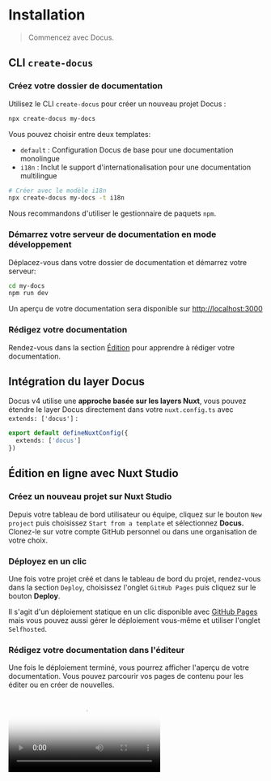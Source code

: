 # Installation

> Commencez avec Docus.

## CLI `create-docus`

<steps>

### Créez votre dossier de documentation

Utilisez le CLI `create-docus` pour créer un nouveau projet Docus :

```bash [Terminal]
npx create-docus my-docs
```

Vous pouvez choisir entre deux templates:

- `default` : Configuration Docus de base pour une documentation monolingue
- `i18n` : Inclut le support d'internationalisation pour une documentation multilingue

```bash [Terminal]
# Créer avec le modèle i18n
npx create-docus my-docs -t i18n
```

Nous recommandons d'utiliser le gestionnaire de paquets `npm`.

### Démarrez votre serveur de documentation en mode développement

Déplacez-vous dans votre dossier de documentation et démarrez votre serveur:

```bash [Terminal]
cd my-docs
npm run dev
```

Un aperçu de votre documentation sera disponible sur [http://localhost:3000](http://localhost:3000)

### Rédigez votre documentation

Rendez-vous dans la section [Édition](/fr/concepts/edition) pour apprendre à rédiger votre documentation.

</steps>

## Intégration du layer Docus

Docus v4 utilise une **approche basée sur les layers Nuxt**, vous pouvez étendre le layer Docus directement dans votre `nuxt.config.ts` avec `extends: ['docus']` :

```ts [nuxt.config.ts]
export default defineNuxtConfig({
  extends: ['docus']
})
```

## Édition en ligne avec Nuxt Studio

<prose-steps>

### Créez un nouveau projet sur Nuxt Studio

Depuis votre tableau de bord utilisateur ou équipe, cliquez sur le bouton `New project` puis choisissez `Start from a template` et sélectionnez **Docus.** Clonez-le sur votre compte GitHub personnel ou dans une organisation de votre choix.

### Déployez en un clic

Une fois votre projet créé et dans le tableau de bord du projet, rendez-vous dans la section `Deploy`, choisissez l'onglet `GitHub Pages` puis cliquez sur le bouton **Deploy**.

<prose-note to="https://content.nuxt.com/docs/studio/setup#enable-the-full-editing-experience">

Il s'agit d'un déploiement statique en un clic disponible avec [GitHub Pages](https://docs.github.com/en/pages/getting-started-with-github-pages/creating-a-github-pages-site) mais vous pouvez aussi gérer le déploiement vous-même et utiliser l'onglet `Selfhosted`.

</prose-note>

### Rédigez votre documentation dans l'éditeur

Une fois le déploiement terminé, vous pourrez afficher l'aperçu de votre documentation. Vous pouvez parcourir vos pages de contenu pour les éditer ou en créer de nouvelles.

<video :controls="true" :loop="true" poster="https://res.cloudinary.com/nuxt/video/upload/v1747230893/studio/wzt9zfmdvk7hgmdx3cnt.jpg" src="https://res.cloudinary.com/nuxt/video/upload/v1747230893/studio/wzt9zfmdvk7hgmdx3cnt.mp4">



</video>
</prose-steps>
